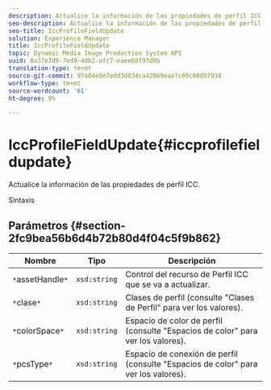 ```yaml
---
description: Actualice la información de las propiedades de perfil ICC.
seo-description: Actualice la información de las propiedades de perfil ICC.
seo-title: IccProfileFieldUpdate
solution: Experience Manager
title: IccProfileFieldUpdate
topic: Dynamic Media Image Production System API
uuid: 0a37e7d9-7ed9-4db2-afc7-eaee69f97d9b
translation-type: tm+mt
source-git-commit: 97a84e8e7edd3d834ca42069eae7c09c00d57938
workflow-type: tm+mt
source-wordcount: '61'
ht-degree: 9%

---
```



# IccProfileFieldUpdate{#iccprofilefieldupdate}

Actualice la información de las propiedades de perfil ICC.

Sintaxis

## Parámetros {#section-2fc9bea56b6d4b72b80d4f04c5f9b862}

| Nombre | Tipo | Descripción |
|---|---|---|
| `*`assetHandle`*` | `xsd:string` | Control del recurso de Perfil ICC que se va a actualizar. |
| `*`clase`*` | `xsd:string` | Clases de perfil (consulte &quot;Clases de Perfil&quot; para ver los valores). |
| `*`colorSpace`*` | `xsd:string` | Espacio de color de perfil (consulte &quot;Espacios de color&quot; para ver los valores). |
| `*`pcsType`*` | `xsd:string` | Espacio de conexión de perfil (consulte &quot;Espacios de color&quot; para ver los valores). |

